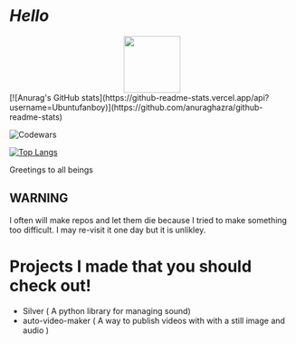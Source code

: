 # *Hello*

<div id="header" align="center">
  <img src="https://imgs.search.brave.com/X_Mjj5O4ZNqgjOQfqgUk4i1zgrnUulaR0XWVO7Lz9pg/rs:fit:152:149:1/g:ce/aHR0cHM6Ly9uZXdz/LWNkbi5zb2Z0cGVk/aWEuY29tL2ltYWdl/cy9uZXdzMi9UaGUt/TmV3LVVidW50dS1V/c2VyLUd1aWRlLUlu/c3RhbGwtYW5kLVVu/aW5zdGFsbC1Tb2Z0/d2FyZS0yLnBuZw" width="100"/>
</div>
[![Anurag's GitHub stats](https://github-readme-stats.vercel.app/api?username=Ubuntufanboy)](https://github.com/anuraghazra/github-readme-stats)

![Codewars](https://img.shields.io/badge/Codewars-B1361E?style=for-the-badge&logo=codewars&logoColor=grey)

[![Top Langs](https://github-readme-stats.vercel.app/api/top-langs/?username=Ubuntufanboy)](https://github.com/anuraghazra/github-readme-stats)

Greetings to all beings


## WARNING

I often will make repos and let them die because I tried to make something too difficult. I may re-visit it one day but it is unlikley. 

# Projects I made that you should check out!

- Silver ( A python library for managing sound)
- auto-video-maker ( A way to publish videos with with a still image and audio )

